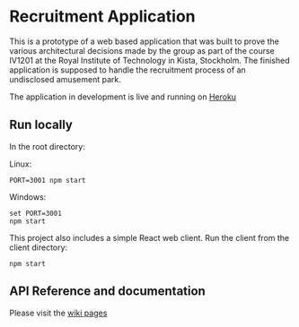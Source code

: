 # Recruitment Application
This is a prototype of a web based application that was built to prove the various architectural decisions made by the group as part of the course IV1201 at the Royal Institute of Technology in Kista, Stockholm. 
The finished application is supposed to handle the recruitment process of an undisclosed amusement park.

The application in development is live and running on [Heroku](https://recruitment-app-dev.herokuapp.com/)  

## Run locally

In the root directory:

Linux:
```
PORT=3001 npm start
```
Windows:
```
set PORT=3001
npm start
```
This project also includes a simple React web client. Run the client from the client directory:
```
npm start
```

## API Reference and documentation
Please visit the [wiki pages](https://github.com/ralvarezkth/IV1201/wiki)
